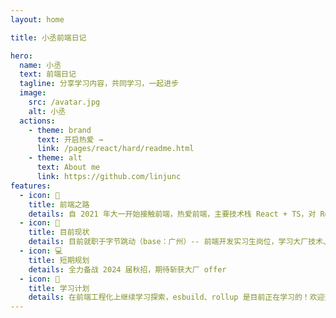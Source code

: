 ```yaml
---
layout: home

title: 小丞前端日记

hero:
  name: 小丞
  text: 前端日记
  tagline: 分享学习内容，共同学习，一起进步
  image:
    src: /avatar.jpg
    alt: 小丞
  actions:
    - theme: brand
      text: 开启热爱 →
      link: /pages/react/hard/readme.html
    - theme: alt
      text: About me
      link: https://github.com/linjunc
features:
  - icon: 🧩
    title: 前端之路
    details: 自 2021 年大一开始接触前端，热爱前端，主要技术栈 React + TS，对 React 源码有深入的理解。
  - icon: 🎯
    title: 目前现状
    details: 目前就职于字节跳动（base：广州）-- 前端开发实习生岗位，学习大厂技术、体验团队协作的规范流程、积累实习经验。
  - icon: 💻
    title: 短期规划
    details: 全力备战 2024 届秋招，期待斩获大厂 offer
  - icon: 💌
    title: 学习计划
    details: 在前端工程化上继续学习探索，esbuild、rollup 是目前正在学习的！欢迎交流
---
```


